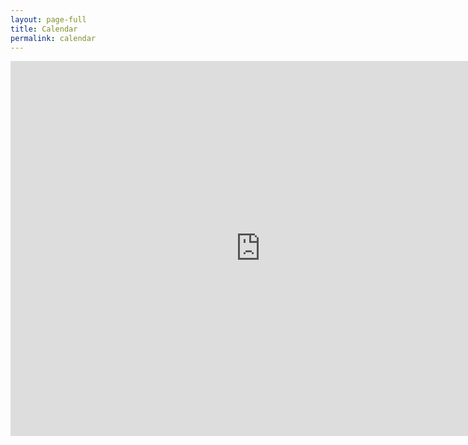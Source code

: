 ```yaml
---
layout: page-full
title: Calendar
permalink: calendar
---
```


<iframe src="https://calendar.google.com/calendar/embed?showPrint=0&amp;mode=WEEK&amp;height=600&amp;wkst=2&amp;bgcolor=%23FFFFFF&amp;src=walker.s.nick%40gmail.com&amp;color=%ff0000&amp;src=nswalker%40cs.washington.edu&amp;color=%00ff00&amp;color=%00ff00&amp;ctz=America%2FLos_Angeles" style="border-width:0" width="800" height="600" frameborder="0" scrolling="no"></iframe>


